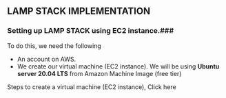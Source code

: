 ## LAMP STACK IMPLEMENTATION ##
### Setting up LAMP STACK using EC2 instance.###
To do this, we need the following 
- An account on AWS.
- We create our virtual machine (EC2 instance). We will be using **Ubuntu server 20.04 LTS** from Amazon Machine Image (free tier)

Steps to create a virtual machine (EC2 instance), Click here

